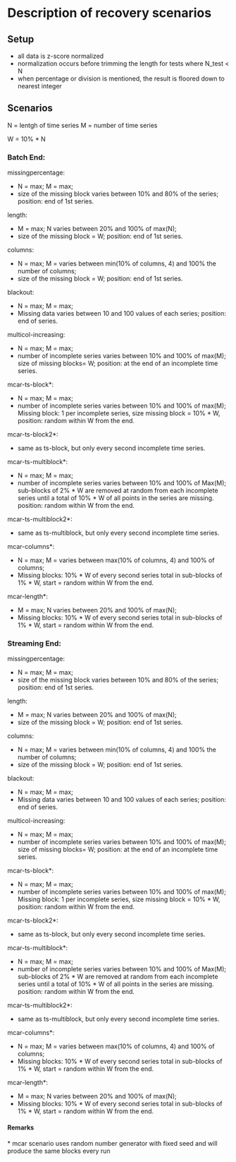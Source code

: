 # Description of recovery scenarios

## Setup
- all data is z-score normalized
- normalization occurs before trimming the length for tests where N_test < N
- when percentage or division is mentioned, the result is floored down to nearest integer

## Scenarios
N = lentgh of time series 
M = number of time series

W = 10% * N

### Batch End:

missingpercentage:
- N = max; M = max;
- size of the missing block varies between 10% and 80% of the series; position: end of 1st series.

length:
- M = max; N varies between 20% and 100% of max(N);
- size of the missing block = W; position: end of 1st series.

columns:
- N = max; M = varies between min(10% of columns, 4) and 100% the number of columns;
- size of the missing block = W;  position: end of 1st series.

blackout:
- N = max; M = max;
- Missing data varies between 10 and 100 values of each series; position: end of series.

multicol-increasing:
- N = max; M = max;
- number of incomplete series varies between 10% and 100% of max(M); size of missing blocks= W; position: at the end of an incomplete time series.

mcar-ts-block\*:
- N = max; M = max;
- number of incomplete series varies between 10% and 100% of max(M); Missing block: 1 per incomplete series, size missing block = 10% * W, position: random within W from the end.

mcar-ts-block2\*:
- same as ts-block, but only every second incomplete time series.

mcar-ts-multiblock\*:
- N = max; M = max;
- number of incomplete series varies between 10% and 100% of Max(M); sub-blocks of 2% * W are removed at random from each incomplete series until a total of 10% * W of all points in the series are missing. position: random within W from the end.

mcar-ts-multiblock2\*:
- same as ts-multiblock, but only every second incomplete time series.

mcar-columns\*:
- N = max; M = varies between max(10% of columns, 4) and  100% of columns;
- Missing blocks: 10% * W of every second series total in sub-blocks of 1% * W, start = random within W from the end.

mcar-length\*:
- M = max; N varies between 20% and 100% of max(N);
- Missing blocks:  10% * W of every second series total in sub-blocks of 1% * W, start = random within W from the end.

### Streaming End:

missingpercentage:
- N = max; M = max;
- size of the missing block varies between 10% and 80% of the series; position: end of 1st series.

length:
- M = max; N varies between 20% and 100% of max(N);
- size of the missing block = W; position: end of 1st series.

columns:
- N = max; M = varies between min(10% of columns, 4) and 100% the number of columns;
- size of the missing block = W;  position: end of 1st series.

blackout:
- N = max; M = max;
- Missing data varies between 10 and 100 values of each series; position: end of series.

multicol-increasing:
- N = max; M = max;
- number of incomplete series varies between 10% and 100% of max(M); size of missing blocks= W; position: at the end of an incomplete time series.

mcar-ts-block\*:
- N = max; M = max;
- number of incomplete series varies between 10% and 100% of max(M); Missing block: 1 per incomplete series, size missing block = 10% * W, position: random within W from the end.

mcar-ts-block2\*:
- same as ts-block, but only every second incomplete time series.

mcar-ts-multiblock\*:
- N = max; M = max;
- number of incomplete series varies between 10% and 100% of Max(M); sub-blocks of 2% * W are removed at random from each incomplete series until a total of 10% * W of all points in the series are missing. position: random within W from the end.

mcar-ts-multiblock2\*:
- same as ts-multiblock, but only every second incomplete time series.

mcar-columns\*:
- N = max; M = varies between max(10% of columns, 4) and  100% of columns;
- Missing blocks: 10% * W of every second series total in sub-blocks of 1% * W, start = random within W from the end.

mcar-length\*:
- M = max; N varies between 20% and 100% of max(N);
- Missing blocks:  10% * W of every second series total in sub-blocks of 1% * W, start = random within W from the end.

<!--

### Batch Mid

missingpercentage:
- N = max; M = max;
- size of a single single block varies between 10% and 80% of the series, position: at 5% of 1st series from the top.

length:
- M = max; N varies between 20% and 100% of the series;
- size of a single missing block is 10% * N, position: at 5% of 1st series from the top.

columns:
- N = max; M = varies from min(10% of columns, 4) to 100% of columns;
- size of a single missing block is W, position: at 5% of 1st series from the top.

blackout:
- N = max; M = max;
- Missing data - 10 to 100 rows in each time series, position: at 5% of all series from the top.

multicol-increasing:
- N = max; M = max;
- Missing data - 10 to 100% time series are incomplete; Missing blocks are of size W, position: at 5% of all series from the top.

multicol-disjoint:
- N = max; M = max;
- Missing data - size = N/M, position: in each time series = column_index * size

multicol-overlap:
- N = max; M = max;
- Missing data - size = 2 * N/M for all columns except last; last column = N/M; position: in each time series = column_index * (size/2)

mcar-matrix-block\*:
- N = fixed; M = fixed; Missing data - randomly generated 10% to 80% of all values in all time series.

mcar-ts-block\*:
- N = max; M = max;
- Missing data - 10 to 100% time series are incomplete; Missing block - 1 per incomplete time series, size = 10% * W, position: random except top 20% of the series.

mcar-ts-block2\*:
- same as ts-block, but only every second incomplete time series.

mcar-ts-multiblock\*:
- N = max; M = max;
- Missing data - 10 to 100% time series are incomplete; sub-blocks of 2% * W are removed at random from each incomplete TS until a total of 10% * W of all points in this TS are missing. position: random except top 20% of the series.

mcar-ts-multiblock2\*:
- same as ts-multiblock, but only every second incomplete time series.

mcar-columns\*:
- N = max; M = varies from max(10% of columns, 4) to 100% of columns, step 10%;
- Missing blocks - 10% * W of every second time series total in sub-blocks of 1% * W, start = random except top 20% of the series.

mcar-length\*:
- M = max; N varies from 20% of the size to 100% of the size by steps of 10%;
- Missing blocks - 10% * W of every second time series total in sub-blocks of 1% * W, start = random except top 20% of the series.

-->

#### Remarks

\* mcar scenario uses random number generator with fixed seed and will produce the same blocks every run
